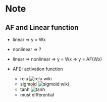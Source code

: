 # Note

## AF and Linear function

- linear => y = Wx
- nonlinear => ?

- linear => nonlinear
=> y = Wx => y = AF(Wx)

- AF(): activation function
    - relu ![relu wiki](https://upload.wikimedia.org/wikipedia/commons/thumb/c/c9/Ramp_function.svg/488px-Ramp_function.svg.png)
    - sigmoid ![sigmoid wiki](https://upload.wikimedia.org/wikipedia/commons/thumb/8/88/Logistic-curve.svg/320px-Logistic-curve.svg.png)
    - tanh ![tanh](https://upload.wikimedia.org/wikipedia/commons/thumb/7/76/Sinh_cosh_tanh.svg/384px-Sinh_cosh_tanh.svg.png)
    - must differential
